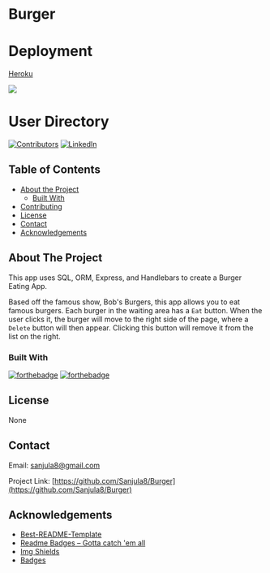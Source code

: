 # Burger

# Deployment
[Heroku](https://evening-dawn-88677.herokuapp.com/)

![](./homeworkinst/BobsBurgers.gif)

# User Directory
[![Contributors][contributors-shield]][contributors-url]
[![LinkedIn][linkedin-shield]][linkedin-url]

## Table of Contents

* [About the Project](#about-the-project)
    * [Built With](#built-with)
* [Contributing](#contributing)
* [License](#license)
* [Contact](#contact)
* [Acknowledgements](#acknowledgements)

## About The Project

This app uses SQL, ORM, Express, and Handlebars to create a Burger Eating App.

Based off the famous show, Bob's Burgers, this app allows you to eat famous burgers. Each burger in the waiting area has a `Eat` button. When the user clicks it, the burger will move to the right side of the page, where a `Delete` button will then appear. Clicking this button will remove it from the list on the right.

### Built With

 [![forthebadge](https://forthebadge.com/images/badges/uses-js.svg)](https://forthebadge.com)
 [![forthebadge](https://forthebadge.com/images/badges/made-with-javascript.svg)](https://forthebadge.com)


## License

None

## Contact

Email: [sanjula8@gmail.com](sanjula8@gmail.com)

Project Link: [https://github.com/Sanjula8/Burger](https://github.com/Sanjula8/Burger)


## Acknowledgements

* [Best-README-Template](https://github.com/othneildrew/Best-README-Template/blob/master/README.md)
* [Readme Badges – Gotta catch 'em all](https://github.com/boennemann/badges)
* [Img Shields](https://shields.io)
* [Badges](https://forthebadge.com/)



<!-- MARKDOWN LINKS & IMAGES -->
[linkedin-shield]: https://img.shields.io/badge/-LinkedIn-black.svg?style=flat-square&logo=linkedin&colorB=555
[linkedin-url]: https://www.linkedin.com/in/sanjula-mahathantila-0046a7a3/
[contributors-shield]: https://img.shields.io/github/contributors/Swordspeare09/user-directory.svg?style=flat-square
[contributors-url]: https://github.com/Sanjula8/Burger/graphs/contributors
